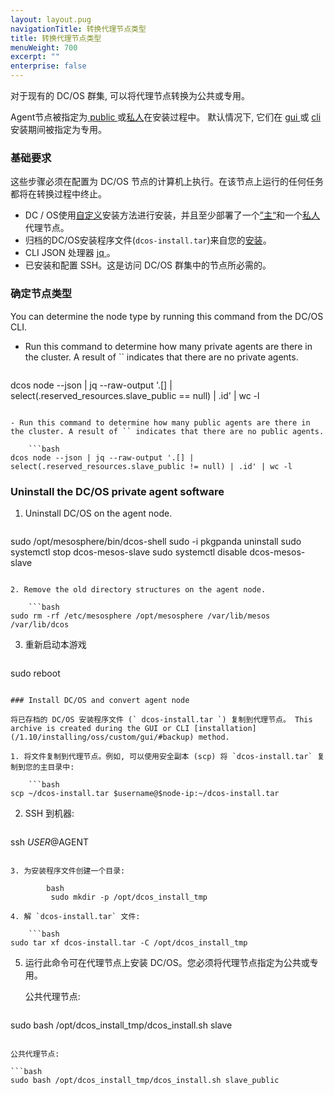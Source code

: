 ```yaml
---
layout: layout.pug
navigationTitle: 转换代理节点类型
title: 转换代理节点类型
menuWeight: 700
excerpt: ""
enterprise: false
---
```

<!-- This source repo for this topic is https://github.com/dcos/dcos-docs -->

对于现有的 DC/OS 群集, 可以将代理节点转换为公共或专用。

Agent节点被指定为[ public ](/1.10/overview/concepts/#public-agent-node)或<a href =“/1.10/overview/concepts/#private-agent-node” >私人</a>在安装过程中。 默认情况下, 它们在 [ gui ](/1.10/installing/oss/custom/gui/) 或 [ cli ](/1.10/installing/oss/custom/cli/) 安装期间被指定为专用。

### 基础要求

这些步骤必须在配置为 DC/OS 节点的计算机上执行。在该节点上运行的任何任务都将在转换过程中终止。

- DC / OS使用[自定义](/1.10/installing/oss/custom/)安装方法进行安装，并且至少部署了一个[”主“](/1.10/overview/concepts/#master)和一个[私人](/1.10/overview/concepts/#private-agent-node)代理节点。
- 归档的DC/OS安装程序文件(`dcos-install.tar`)来自您的[安装](/1.10/installing/oss/custom/gui/#backup)。 
- CLI JSON 处理器 [ jq ](https://github.com/stedolan/jq/wiki/Installation)。
- 已安装和配置 SSH。这是访问 DC/OS 群集中的节点所必需的。

### 确定节点类型

You can determine the node type by running this command from the DC/OS CLI.

- Run this command to determine how many private agents are there in the cluster. A result of `` indicates that there are no private agents.
    
    ```bash
dcos node --json | jq --raw-output '.[] | select(.reserved_resources.slave_public == null) | .id' | wc -l
```

- Run this command to determine how many public agents are there in the cluster. A result of `` indicates that there are no public agents.
    
    ```bash
dcos node --json | jq --raw-output '.[] | select(.reserved_resources.slave_public != null) | .id' | wc -l
```

### Uninstall the DC/OS private agent software

1. Uninstall DC/OS on the agent node.
    
    ```bash
sudo /opt/mesosphere/bin/dcos-shell
sudo -i pkgpanda uninstall
sudo systemctl stop dcos-mesos-slave
sudo systemctl disable dcos-mesos-slave
```

2. Remove the old directory structures on the agent node.
    
    ```bash
sudo rm -rf /etc/mesosphere /opt/mesosphere /var/lib/mesos /var/lib/dcos
```

3. 重新启动本游戏
    
    ```bash
sudo reboot
```

### Install DC/OS and convert agent node

将已存档的 DC/OS 安装程序文件 (` dcos-install.tar `) 复制到代理节点。 This archive is created during the GUI or CLI [installation](/1.10/installing/oss/custom/gui/#backup) method.

1. 将文件复制到代理节点。例如, 可以使用安全副本 (scp) 将 `dcos-install.tar` 复制到您的主目录中:
    
    ```bash
scp ~/dcos-install.tar $username@$node-ip:~/dcos-install.tar
```

2. SSH 到机器:
    
    ```bash
ssh $USER@$AGENT
```

3. 为安装程序文件创建一个目录:
    
        bash
         sudo mkdir -p /opt/dcos_install_tmp

4. 解 `dcos-install.tar` 文件:
    
    ```bash
sudo tar xf dcos-install.tar -C /opt/dcos_install_tmp
```

5. 运行此命令可在代理节点上安装 DC/OS。您必须将代理节点指定为公共或专用。
    
    公共代理节点:
    
    ```bash
sudo bash /opt/dcos_install_tmp/dcos_install.sh slave
```

公共代理节点:

```bash
sudo bash /opt/dcos_install_tmp/dcos_install.sh slave_public
```